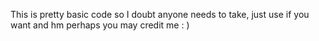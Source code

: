 This is pretty basic code so I doubt anyone needs to take, just use if you want and hm perhaps you may credit me : )
